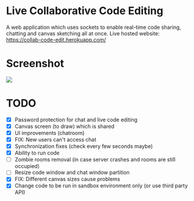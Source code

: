 # Live Collaborative Code Editing
A web application which uses sockets to enable real-time code sharing, chatting and canvas sketching all at once. 
Live hosted website: https://collab-code-edit.herokuapp.com/



# Screenshot
<img src="https://github.com/shubhamdhingra38/Basic-Chat-App-Django-Channels/blob/master/Screenshots/Capture.PNG"/>



# TODO
- [x] Password protection for chat and live code editing
- [x] Canvas screen (to draw) which is shared
- [x] UI improvements (chatroom)
- [x] FIX: New users can't access chat
- [x] Synchronization fixes (check every few seconds maybe)
- [x] Ability to run code
- [ ] Zombie rooms removal (in case server crashes and rooms are still occupied)
- [ ] Resize code window and chat window partition
- [x] FIX: Different canvas sizes cause problems
- [x] Change code to be run in sandbox environment only (or use third party API)

